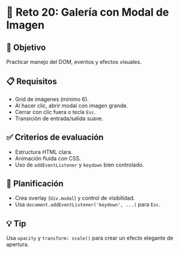 # 🧩 Reto 20: Galería con Modal de Imagen

## 🎯 Objetivo
Practicar manejo del DOM, eventos y efectos visuales.

## 📋 Requisitos
- Grid de imágenes (mínimo 6).
- Al hacer clic, abrir modal con imagen grande.
- Cerrar con clic fuera o tecla `Esc`.
- Transición de entrada/salida suave.

## ✅ Criterios de evaluación
- Estructura HTML clara.
- Animación fluida con CSS.
- Uso de `addEventListener` y `keydown` bien controlado.

## 🧠 Planificación
- Crea overlay (`div.modal`) y control de visibilidad.
- Usa `document.addEventListener('keydown', ...)` para `Esc`.

## 💡 Tip
Usa `opacity` y `transform: scale()` para crear un efecto elegante de apertura.
